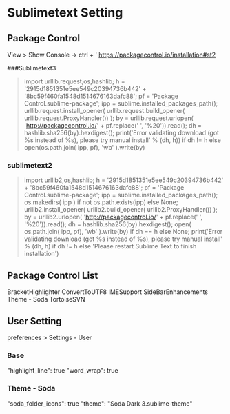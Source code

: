 # Sublimetext Setting

## Package Control
View > Show Console  -> ctrl + '
https://packagecontrol.io/installation#st2

###Sublimetext3
>import urllib.request,os,hashlib; h = '2915d1851351e5ee549c20394736b442' + '8bc59f460fa1548d1514676163dafc88'; pf = 'Package Control.sublime-package'; ipp = sublime.installed_packages_path(); urllib.request.install_opener( urllib.request.build_opener( urllib.request.ProxyHandler()) ); by = urllib.request.urlopen( 'http://packagecontrol.io/' + pf.replace(' ', '%20')).read(); dh = hashlib.sha256(by).hexdigest(); print('Error validating download (got %s instead of %s), please try manual install' % (dh, h)) if dh != h else open(os.path.join( ipp, pf), 'wb' ).write(by)

### sublimetext2
>import urllib2,os,hashlib; h = '2915d1851351e5ee549c20394736b442' + '8bc59f460fa1548d1514676163dafc88'; pf = 'Package Control.sublime-package'; ipp = sublime.installed_packages_path(); os.makedirs( ipp ) if not os.path.exists(ipp) else None; urllib2.install_opener( urllib2.build_opener( urllib2.ProxyHandler()) ); by = urllib2.urlopen( 'http://packagecontrol.io/' + pf.replace(' ', '%20')).read(); dh = hashlib.sha256(by).hexdigest(); open( os.path.join( ipp, pf), 'wb' ).write(by) if dh == h else None; print('Error validating download (got %s instead of %s), please try manual install' % (dh, h) if dh != h else 'Please restart Sublime Text to finish installation')

## Package Control List

BracketHighlighter
ConvertToUTF8
IMESupport
SideBarEnhancements
Theme - Soda
TortoiseSVN

## User Setting
preferences > Settings - User

### Base
"highlight_line": true
"word_wrap": true

### Theme - Soda
"soda_folder_icons": true
"theme": "Soda Dark 3.sublime-theme"



